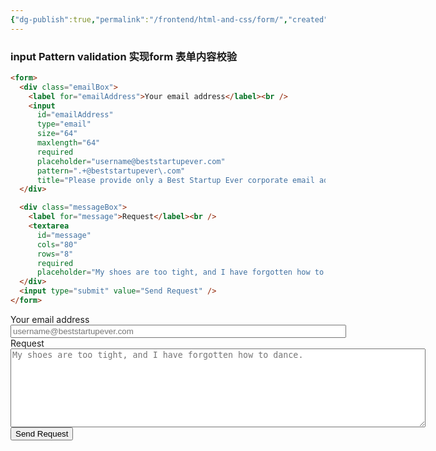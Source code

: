 ```yaml
---
{"dg-publish":true,"permalink":"/frontend/html-and-css/form/","created":"2024-05-27T15:04:10.000+08:00","updated":"2024-05-27T15:04:10.000+08:00"}
---
```



### input Pattern validation 实现form 表单内容校验

```html
<form>
  <div class="emailBox">
    <label for="emailAddress">Your email address</label><br />
    <input
      id="emailAddress"
      type="email"
      size="64"
      maxlength="64"
      required
      placeholder="username@beststartupever.com"
      pattern=".+@beststartupever\.com"
      title="Please provide only a Best Startup Ever corporate email address" />
  </div>

  <div class="messageBox">
    <label for="message">Request</label><br />
    <textarea
      id="message"
      cols="80"
      rows="8"
      required
      placeholder="My shoes are too tight, and I have forgotten how to dance."></textarea>
  </div>
  <input type="submit" value="Send Request" />
</form>

```

<form>
  <div class="emailBox">
    <label for="emailAddress">Your email address</label><br />
    <input
      id="emailAddress"
      type="email"
      size="64"
      maxlength="64"
      required
      placeholder="username@beststartupever.com"
      pattern=".+@beststartupever\.com"
      title="Please provide only a Best Startup Ever corporate email address" />
  </div>

  <div class="messageBox">
    <label for="message">Request</label><br />
    <textarea
      id="message"
      cols="80"
      rows="8"
      required
      placeholder="My shoes are too tight, and I have forgotten how to dance."></textarea>
  </div>
  <input type="submit" value="Send Request" />
</form>